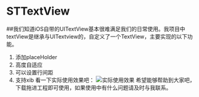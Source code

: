 # STTextView
##我们知道iOS自带的UITextView基本很难满足我们的日常使用。我项目中textView是继承与UITextview的，自定义了一个TextView，主要实现的以下功能。
1. 添加placeHolder
2. 高度自适应
3. 可以设置行间距
4. 支持xib
看一下实际使用效果吧：
![实际使用效果](http://upload-images.jianshu.io/upload_images/1663049-631fb8cb7158d9ac.gif?imageMogr2/auto-orient/strip)
希望能够帮助到大家吧，下载拖进工程即可使用，如果使用中有什么问题请及时与我联系。

